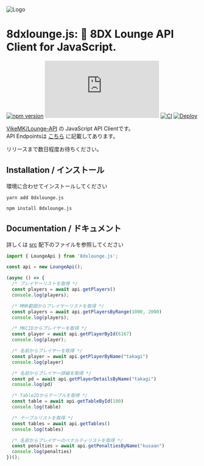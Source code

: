 ![Logo](https://user-images.githubusercontent.com/46530214/111744358-73a89280-88ce-11eb-8290-21465622d8c0.png)

# 8dxlounge.js: 🚙 8DX Lounge API Client for JavaScript.

[![npm version](https://badge.fury.io/js/8dxlounge.js.svg)](https://badge.fury.io/js/8dxlounge.js)
[![GitHub release (latest by date)](https://img.shields.io/github/v/release/iamtakagi/8dxlounge.js)](https://github.com/iamtakagi/8dxlounge.js/releases)
[![CI](https://github.com/iamtakagi/8dxlounge.js/actions/workflows/ci.yml/badge.svg?branch=master)](https://github.com/iamtakagi/8dxlounge.js/actions/workflows/ci.yml)
[![Deploy](https://github.com/iamtakagi/8dxlounge.js/actions/workflows/deploy.yml/badge.svg)](https://github.com/iamtakagi/8dxlounge.js/actions/workflows/deploy.yml)

[VikeMK/Lounge-API](https://github.com/VikeMK/Lounge-API) の JavaScript API Clientです。\
API Endpointsは [こちら](https://github.com/iamtakagi/8dxlounge.js/blob/master/docs/Endpoints.md) に記載してあります。

リリースまで数日程度お待ちください。

## Installation / インストール
環境に合わせてインストールしてください
```console
yarn add 8dxlounge.js
```
```console
npm install 8dxlounge.js
```
## Documentation / ドキュメント
詳しくは [src](https://github.com/iamtakagi/8dxlounge.js/tree/master/src) 配下のファイルを参照してください
```ts
import { LoungeApi } from '8dxlounge.js';

const api = new LoungeApi();

(async () => {
  /* プレイヤーリストを取得 */ 
  const players = await api.getPlayers()
  console.log(players);

  /* MMR範囲からプレイヤーリストを取得 */ 
  const players = await api.getPlayersByRange(1000, 2000)
  console.log(players);

  /* MKCIDからプレイヤーを取得 */ 
  const player = await api.getPlayerById(6167)
  console.log(player);

  /* 名前からプレイヤーを取得 */
  const player = await api.getPlayerByName("takagi")
  console.log(player)

  /* 名前からプレイヤー詳細を取得 */
  const pd = await api.getPlayerDetailsByName("takagi")
  console.log(pd)

  /* TableIDからテーブルを取得 */
  const table = await api.getTableById(100)
  console.log(table)

  /* テーブルリストを取得 */
  const tables = await api.getTables()
  console.log(tables)

  /* 名前からプレイヤーのペナルティリストを取得 */
  const penalties = await api.getPenaltiesByName("kusaan")
  console.log(penalties)
})();
```
